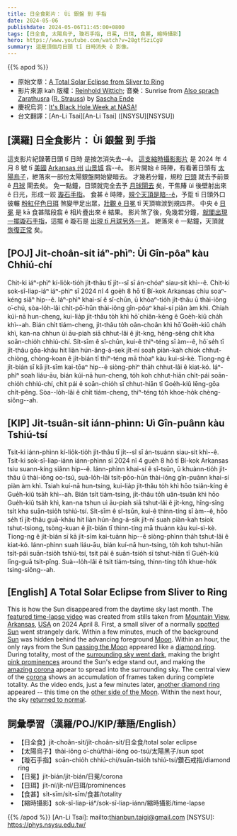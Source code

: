 ```yaml
---
title: 日全食影片： Ùi 銀盤 到 手指
date: 2024-05-06
publishdate: 2024-05-06T11:45:00+0800
tags: [日全食, 太陽烏子, 璇石手指, 日冕, 日珥, 食甚, 縮時攝影]
hero: https://www.youtube.com/watch?v=28gtfSziCgU
summary: 這是頂個月日頭 tī 日時消失 ê 影像。
---
```


{{% apod %}}

- 原始文章：[A Total Solar Eclipse from Sliver to Ring](https://apod.nasa.gov/apod/ap240506.html)
- 影片來源 kah 版權：[Reinhold Wittich](https://www.wittich.com/?page_id=6); 音樂：Sunrise from [Also sprach Zarathusra](https://en.wikipedia.org/wiki/Also_sprach_Zarathustra) ([R. Strauss](https://en.wikipedia.org/wiki/Richard_Strauss)) by [Sascha Ende](https://www.youtube.com/@saschasuploads)
- 慶祝烏洞：[It's Black Hole Week at NASA!](https://science.nasa.gov/universe/black-hole-week/)
- 台文翻譯：[An-Li Tsai][An-Li Tsai] ([NSYSU][NSYSU])

## [漢羅] 日全食影片： Ùi 銀盤 到 手指
這支影片紀錄著日頭 tī 日時 是按怎消失去--ê。
[這支縮時攝影影片][featured time-lapse video] 是 2024 年 4 月 8 號 tī [美國][USA] [Arkansas 州][Arkansas] [山景城][Mountain View] 翕--ê。
影片開始 ê 時陣，有看著日頭有 [太陽烏子][spotted Sun]，紲落來一部份太陽銀盤開始變暗去。
才幾若分鐘，規粒 [日頭][Sun] 就去予前景 ê [月球][Moon] 閘去矣。
免一點鐘，日頭就完全去予 [月球閘去][passing the Moon] 矣，干焦賰 ùi 後壁射出來 ê 日光，形成一跤 [璇石手指][diamond ring]。
食甚 ê 時陣，[規个天頂是暗--ê][surrounding sky went dark]，予踅 tī 日頭外口彼輾 [粉紅仔色日珥][pink prominences] 煞變甲足出眾，[壯觀 ê 日冕][amazing corona] tī 天頂嘛湠到規四界。
中央 ê [日冕][corona] 是 kā 食甚階段翕 ê 相片疊出來 ê 結果。
影片煞了後，免幾若分鐘，[就閣出現一擺璇石手指][another diamond ring]，這擺 ê 璇石是 [出現 tī 月球另外一爿][other side of the Moon]。
紲落來 ê 一點鐘，天頂就 [恢復正常][returned to normal] 矣。

## [POJ] Ji̍t-choân-si̍t iáⁿ-phìⁿ: Ùi Gîn-pôaⁿ kàu Chhiú-chí
Chit-ki iáⁿ-phìⁿ kí-lio̍k-tio̍h ji̍t-thâu tī ji̍t--sî sī án-chóaⁿ siau-sit khì--ê.
Chit-ki sok-sî-liap-iáⁿ iáⁿ-phìⁿ sī 2024 nî 4 goe̍h 8 hō tī Bí-kok Arkansas chiu soaⁿ-kéng siâⁿ hip--ê.
Iáⁿ-phìⁿ khai-sí ê sî-chūn, ū khòaⁿ-tio̍h ji̍t-thâu ū thài-iông o͘-chú, sòa-lo̍h-lâi chi̍t-pō͘-hūn thài-iông gîn-pôaⁿ khai-sí piàn àm khì.
Chiah kúi-nā hun-cheng, kui-lia̍p ji̍t-thâu to̍h khì hō͘ chiân-kéng ê Goe̍h-kiû cha̍h khì--ah.
Bián chi̍t tiám-cheng, ji̍t-thâu to̍h oân-choân khì hō͘ Goe̍h-kiû cha̍h khì, kan-na chhun ùi āu-piah siā chhut-lâi ê ji̍t-kng, hêng-sêng chi̍t kha soān-chio̍h chhiú-chí.
Si̍t-sīm ê sî-chūn, kui-ê thiⁿ-téng sī àm--ê, hō͘ se̍h tī ji̍t-thâu gōa-kháu hit liàn hún-âng-á-sek ji̍t-ní soah piàn-kah chiok chhut-chiòng, chòng-koan ê ji̍t-bián tī thiⁿ-téng mā thòaⁿ kàu kui-sì-kè.
Tiong-ng ê ji̍t-bián sī kā ji̍t-sīm kai-tōaⁿ hip--ê siòng-phìⁿ tha̍h chhut-lâi ê kiat-kó.
Iáⁿ-phìⁿ soah liáu-āu, bián kúi-nā hun-cheng, to̍h koh chhut-hiān chi̍t-pái soān-chio̍h chhiú-chí, chit pái ê soān-chio̍h sī chhut-hiān tī Goe̍h-kiû lēng-gōa chi̍t-pêng.
Sòa--lo̍h-lâi ê chi̍t tiám-cheng, thiⁿ-téng to̍h khoe-ho̍k chèng-siông--ah.

## [KIP] Ji̍t-tsuân-si̍t iánn-phìnn: Uì Gîn-puânn kàu Tshiú-tsí
Tsit-ki iánn-phìnn kí-lio̍k-tio̍h ji̍t-thâu tī ji̍t--sî sī án-tsuánn siau-sit khì--ê.
Tsit-ki sok-sî-liap-iánn iánn-phìnn sī 2024 nî 4 gue̍h 8 hō tī Bí-kok Arkansas tsiu suann-kíng siânn hip--ê.
Iánn-phìnn khai-sí ê sî-tsūn, ū khuànn-tio̍h ji̍t-thâu ū thài-iông oo-tsú, suà-lo̍h-lâi tsi̍t-pōo-hūn thài-iông gîn-puânn khai-sí piàn àm khì.
Tsiah kuí-nā hun-tsing, kui-lia̍p ji̍t-thâu to̍h khì hōo tsiân-kíng ê Gue̍h-kiû tsa̍h khì--ah.
Bián tsi̍t tiám-tsing, ji̍t-thâu to̍h uân-tsuân khì hōo Gue̍h-kiû tsa̍h khì, kan-na tshun uì āu-piah siā tshut-lâi ê ji̍t-kng, hîng-sîng tsi̍t kha suān-tsio̍h tshiú-tsí.
Si̍t-sīm ê sî-tsūn, kui-ê thinn-tíng sī àm--ê, hōo se̍h tī ji̍t-thâu guā-kháu hit liàn hún-âng-á-sik ji̍t-ní suah piàn-kah tsiok tshut-tsìong, tsòng-kuan ê ji̍t-bián tī thinn-tíng mā thuànn kàu kui-sì-kè.
Tiong-ng ê ji̍t-bián sī kā ji̍t-sīm kai-tuānn hip--ê siòng-phìnn tha̍h tshut-lâi ê kiat-kó.
Iánn-phìnn suah liáu-āu, bián kuí-nā hun-tsing, to̍h koh tshut-hiān tsi̍t-pái suān-tsio̍h tshiú-tsí, tsit pái ê suān-tsio̍h sī tshut-hiān tī Gue̍h-kiû līng-guā tsi̍t-pîng.
Suà--lo̍h-lâi ê tsi̍t tiám-tsing, thinn-tíng to̍h khue-ho̍k tsìng-siông--ah.

## [English] A Total Solar Eclipse from Sliver to Ring
This is how the Sun disappeared from the daytime sky last month.
The [featured time-lapse video][featured time-lapse video] was created from stills taken from [Mountain View][Mountain View], [Arkansas][Arkansas], [USA][USA] on 2024 April 8.
First, a small sliver of a normally [spotted Sun][spotted Sun] went strangely dark.
Within a few minutes, much of the background [Sun][Sun] was hidden behind the advancing foreground [Moon][Moon].
Within an hour, the only rays from the Sun [passing the Moon][passing the Moon] appeared like a [diamond ring][diamond ring].
During totality, most of the [surrounding sky went dark][surrounding sky went dark], making the bright [pink prominences][pink prominences] around the Sun's edge stand out, and making the [amazing corona][amazing corona] appear to spread into the surrounding sky.
The central view of the [corona][corona] shows an accumulation of frames taken during complete totality.
As the video ends, just a few minutes later, [another diamond ring][another diamond ring] appeared -- this time on the [other side of the Moon][other side of the Moon].
Within the next hour, the sky [returned to normal][returned to normal].

## 詞彙學習（漢羅/POJ/KIP/華語/English）
- 【日全食】ji̍t-choân-si̍t/ji̍t-choân-si̍t/日全食/total solar eclipse
- 【太陽烏子】thài-iông o͘-chú/thài-iông oo-tsú/太陽黑子/sun spot
- 【璇石手指】soān-chio̍h chhiú-chí/suān-tsio̍h tshiú-tsí/鑽石戒指/diamond ring
- 【日冕】ji̍t-bián/ji̍t-bián/日冕/corona
- 【日珥】ji̍t-ní/ji̍t-ní/日珥/prominences
- 【食甚】si̍t-sīm/si̍t-sīm/食甚/totality
- 【縮時攝影】sok-sî-liap-iáⁿ/sok-sî-liap-iánn/縮時攝影/time-lapse

{{% /apod %}}
[An-Li Tsai]: mailto:thianbun.taigi@gmail.com
[NSYSU]: https://phys.nsysu.edu.tw/

[copyright]: https://apod.nasa.gov/apod/fap/lib/about_apod.html#srapply
[License3]: https://creativecommons.org/licenses/by/3.0/
[License2]:https://creativecommons.org/licenses/by-nc-nd/2.0/

[featured time-lapse video]:https://youtu.be/28gtfSziCgU
[Mountain View]:https://en.wikipedia.org/wiki/Mountain_View,_Arkansas
[Arkansas]:https://en.wikipedia.org/wiki/Arkansas
[USA]:https://en.wikipedia.org/wiki/United_States
[spotted Sun]:https://spaceplace.nasa.gov/solar-activity/
[Sun]:https://science.nasa.gov/sun/
[Moon]:https://science.nasa.gov/moon/
[passing the Moon]:https://apod.nasa.gov/apod/ap230917.html
[diamond ring]:https://apod.nasa.gov/apod/ap240420.html
[surrounding sky went dark]:https://apod.nasa.gov/apod/ap240331.html
[pink prominences]:https://apod.nasa.gov/apod/ap240414.html
[amazing corona]:https://apod.nasa.gov/apod/ap230516.html
[corona]:https://eclipse2017.nasa.gov/origin-corona's-light
[another diamond ring]:https://apod.nasa.gov/apod/ap060330.html
[other side of the Moon]:https://en.wikipedia.org/wiki/Far_side_of_the_Moon
[returned to normal]:https://static9.depositphotos.com/1062590/1212/i/450/depositphotos_12126489-Funny-ginger-cat-wearing-sunglasses-and-relaxing-on-a-coach.jpg
